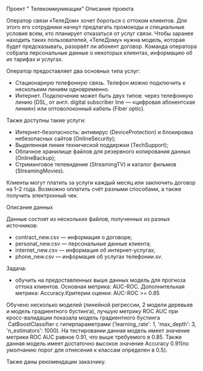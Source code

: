 Проект " Телекоммуникации"
Описание проекта

Оператор связи «ТелеДом» хочет бороться с оттоком клиентов. Для этого его сотрудники начнут предлагать промокоды и специальные условия всем, кто планирует отказаться от услуг связи. Чтобы заранее находить таких пользователей, «ТелеДому» нужна модель, которая будет предсказывать, разорвёт ли абонент договор. Команда оператора собрала персональные данные о некоторых клиентах, информацию об их тарифах и услугах.

Оператор предоставляет два основных типа услуг:
 - Стационарную телефонную связь. Телефон можно подключить к нескольким линиям одновременно.
 - Интернет. Подключение может быть двух типов: через телефонную линию (DSL, от англ. digital subscriber line — «цифровая абонентская линия») или оптоволоконный кабель (Fiber optic).

Также доступны такие услуги:
 - Интернет-безопасность: антивирус (DeviceProtection) и блокировка небезопасных сайтов (OnlineSecurity);
 - Выделенная линия технической поддержки (TechSupport);
 - Облачное хранилище файлов для резервного копирования данных (OnlineBackup);
 - Стриминговое телевидение (StreamingTV) и каталог фильмов (StreamingMovies).

Клиенты могут платить за услуги каждый месяц или заключить договор на 1–2 года. Возможно оплатить счёт разными способами, а также получить электронный чек.

Описание данных

Данные состоят из нескольких файлов, полученных из разных источников:

 - contract_new.csv — информация о договоре;
 - personal_new.csv — персональные данные клиента;
 - internet_new.csv — информация об интернет-услугах;
 - phone_new.csv — информация об услугах телефонии.sv.

Задача:
- обучить на предоставленных выше данных модель для прогноза оттока клиентов. Основная метрика: AUC-ROC. Дополнительная метрика: Accuracy.Критерии оценки: AUC-ROC >= 0.85

Обучено несколько моделей (линейной регрессии, 2 модели деревьев и модель градиентного бустинга), лучшую метрику ROC AUC при кросс-валидации показала модель градиентного бустинга  CatBoostClassifier с гиперпараметрами (‘learning_rate': 1, 'max_depth': 3, 'n_estimators': 1000). На тестировании данная модель имеет значение метрики ROC AUC равное 0.91, что выше требуемого в 0.85. Также данная модель имеет достаточно высокое значение Accuracy  0.91(по умолчанию порог для отнесения к классам определен в 0.5). 

Также даны рекомендации заказчику.  
